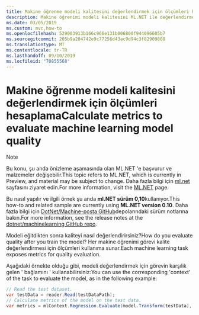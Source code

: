 ```yaml
---
title: Makine öğrenme modeli kalitesini değerlendirmek için ölçümleri hesaplama
description: Makine öğrenimi modeli kalitesini ML.NET ile değerlendirmek ve doğrulamak için ölçümleri hesaplamayı öğrenin
ms.date: 03/05/2019
ms.custom: mvc,how-to
ms.openlocfilehash: 529003913b166c966e131b006800f944096605b7
ms.sourcegitcommit: 205b9a204742e9c77256d43ac9d94c3f82909808
ms.translationtype: MT
ms.contentlocale: tr-TR
ms.lasthandoff: 09/10/2019
ms.locfileid: "70855568"
---
```

# <a name="calculate-metrics-to-evaluate-machine-learning-model-quality"></a><span data-ttu-id="c9728-103">Makine öğrenme modeli kalitesini değerlendirmek için ölçümleri hesaplama</span><span class="sxs-lookup"><span data-stu-id="c9728-103">Calculate metrics to evaluate machine learning model quality</span></span> 

> [!NOTE]
> <span data-ttu-id="c9728-104">Bu konu, şu anda önizleme aşamasında olan ML.NET 'e başvurur ve malzemeler değişebilir.</span><span class="sxs-lookup"><span data-stu-id="c9728-104">This topic refers to ML.NET, which is currently in Preview, and material may be subject to change.</span></span> <span data-ttu-id="c9728-105">Daha fazla bilgi için [ml.net](https://dotnet.microsoft.com/apps/machinelearning-ai/ml-dotnet) sayfasını ziyaret edin.</span><span class="sxs-lookup"><span data-stu-id="c9728-105">For more information, visit the [ML.NET](https://dotnet.microsoft.com/apps/machinelearning-ai/ml-dotnet) page.</span></span>

<span data-ttu-id="c9728-106">Bu nasıl yapılır ve ilgili örnek şu anda **ml.NET sürüm 0,10**kullanıyor.</span><span class="sxs-lookup"><span data-stu-id="c9728-106">This how-to and related sample are currently using **ML.NET version 0.10**.</span></span> <span data-ttu-id="c9728-107">Daha fazla bilgi için [DotNet/Machine-posta GitHub](https://github.com/dotnet/machinelearning/tree/master/docs/release-notes)depolarındaki sürüm notlarına bakın.</span><span class="sxs-lookup"><span data-stu-id="c9728-107">For more information, see the release notes at the [dotnet/machinelearning GitHub repo](https://github.com/dotnet/machinelearning/tree/master/docs/release-notes).</span></span>

<span data-ttu-id="c9728-108">Modeli eğitdikten sonra kaliteyi nasıl değerlendirirsiniz?</span><span class="sxs-lookup"><span data-stu-id="c9728-108">How do you evaluate quality after you train the model?</span></span> <span data-ttu-id="c9728-109">Her makine öğrenimi görevi kalite değerlendirmesi için ölçümleri kullanıma sunar.</span><span class="sxs-lookup"><span data-stu-id="c9728-109">Each machine learning task exposes metrics for quality evaluation.</span></span>

<span data-ttu-id="c9728-110">Aşağıdaki örnekte olduğu gibi, modeli değerlendirmek için görevin karşılık gelen ' bağlamını ' kullanabilirsiniz:</span><span class="sxs-lookup"><span data-stu-id="c9728-110">You can use the corresponding 'context' of the task to evaluate the model, as in the following example:</span></span>

```csharp
// Read the test dataset.
var testData = reader.Read(testDataPath);
// Calculate metrics of the model on the test data.
var metrics = mlContext.Regression.Evaluate(model.Transform(testData), label: "Target");
```
